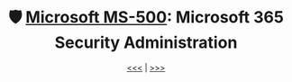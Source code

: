 <div align="center">

# 🛡️ [Microsoft MS-500](ms-500-index.md): Microsoft 365 Security Administration

[<<<](ms-500-part4.md) | [>>>](ms-500-part2.md)
      
</div>

